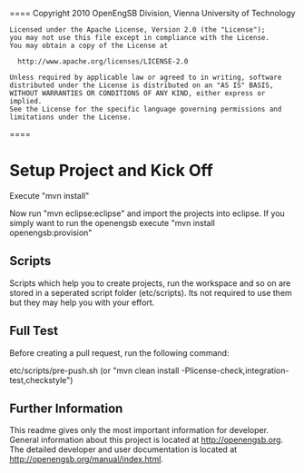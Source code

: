 ====
    Copyright 2010 OpenEngSB Division, Vienna University of Technology

    Licensed under the Apache License, Version 2.0 (the "License");
    you may not use this file except in compliance with the License.
    You may obtain a copy of the License at

      http://www.apache.org/licenses/LICENSE-2.0

    Unless required by applicable law or agreed to in writing, software
    distributed under the License is distributed on an "AS IS" BASIS,
    WITHOUT WARRANTIES OR CONDITIONS OF ANY KIND, either express or implied.
    See the License for the specific language governing permissions and
    limitations under the License.
====

Setup Project and Kick Off
==========================
Execute "mvn install"

Now run "mvn eclipse:eclipse" and import the projects into eclipse. If you simply want to run the openengsb execute "mvn install openengsb:provision"

Scripts
-------
Scripts which help you to create projects, run the workspace and so on are stored in a seperated script folder (etc/scripts). Its not required to use them but they may help you with your effort.

Full Test
---------
Before creating a pull request, run the following command:

etc/scripts/pre-push.sh (or "mvn clean install -Plicense-check,integration-test,checkstyle")

Further Information
-------------------
This readme gives only the most important information for developer. General information about this project is located at http://openengsb.org. The detailed developer and user documentation is located at http://openengsb.org/manual/index.html.

